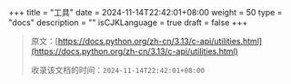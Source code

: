 +++
title = "工具"
date = 2024-11-14T22:42:01+08:00
weight = 50
type = "docs"
description = ""
isCJKLanguage = true
draft = false
+++

> 原文：[https://docs.python.org/zh-cn/3.13/c-api/utilities.html](https://docs.python.org/zh-cn/3.13/c-api/utilities.html)
>
> 收录该文档的时间：`2024-11-14T22:42:01+08:00`
